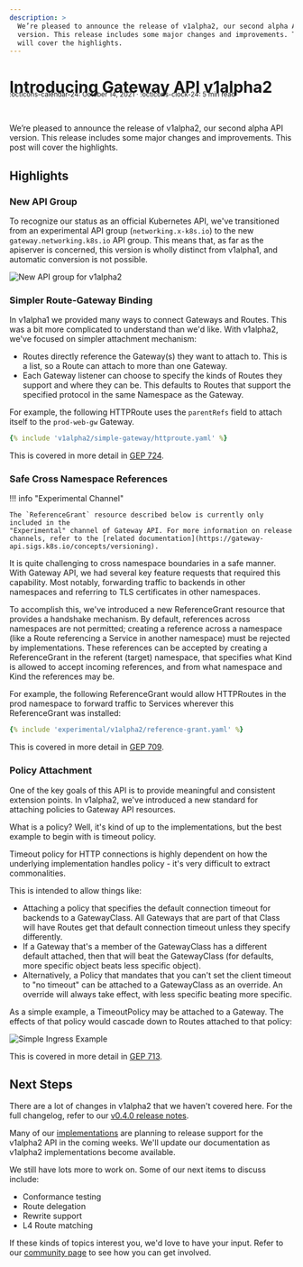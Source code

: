 ```yaml
---
description: >
  We’re pleased to announce the release of v1alpha2, our second alpha API
  version. This release includes some major changes and improvements. This post
  will cover the highlights.
---
```


# Introducing Gateway API v1alpha2

<small style="position:relative; top:-30px;">
  :octicons-calendar-24: October 14, 2021 ·
  :octicons-clock-24: 5 min read
</small>

We’re pleased to announce the release of v1alpha2, our second alpha API version.
This release includes some major changes and improvements. This post will cover
the highlights.

## Highlights

### New API Group
To recognize our status as an official Kubernetes API, we've transitioned from
an experimental API group (`networking.x-k8s.io`) to the new
`gateway.networking.k8s.io` API group. This means that, as far as the apiserver
is concerned, this version is wholly distinct from v1alpha1, and automatic
conversion is not possible.

![New API group for v1alpha2](/images/v1alpha2-group.png)

### Simpler Route-Gateway Binding
In v1alpha1 we provided many ways to connect Gateways and Routes. This was a bit
more complicated to understand than we'd like. With v1alpha2, we've focused on
simpler attachment mechanism: 

* Routes directly reference the Gateway(s) they want to attach to. This is a
  list, so a Route can attach to more than one Gateway.
* Each Gateway listener can choose to specify the kinds of Routes they support
  and where they can be. This defaults to Routes that support the specified
  protocol in the same Namespace as the Gateway. 

For example, the following HTTPRoute uses the `parentRefs` field to attach
itself to the `prod-web-gw` Gateway.

```yaml
{% include 'v1alpha2/simple-gateway/httproute.yaml' %}
```

This is covered in more detail in [GEP 724](https://gateway-api.sigs.k8s.io/geps/gep-709/).

### Safe Cross Namespace References

!!! info "Experimental Channel"

    The `ReferenceGrant` resource described below is currently only included in the
    "Experimental" channel of Gateway API. For more information on release
    channels, refer to the [related documentation](https://gateway-api.sigs.k8s.io/concepts/versioning).

It is quite challenging to cross namespace boundaries in a safe manner. With
Gateway API, we had several key feature requests that required this capability.
Most notably, forwarding traffic to backends in other namespaces and referring
to TLS certificates in other namespaces.

To accomplish this, we've introduced a new ReferenceGrant resource that
provides a handshake mechanism. By default, references across namespaces are not
permitted; creating a reference across a namespace (like a Route referencing a
Service in another namespace) must be rejected by implementations. These
references can be accepted by creating a ReferenceGrant in the referent
(target) namespace, that specifies what Kind is allowed to accept incoming
references, and from what namespace and Kind the references may be.

For example, the following ReferenceGrant would allow HTTPRoutes in the prod
namespace to forward traffic to Services wherever this ReferenceGrant was
installed:

```yaml
{% include 'experimental/v1alpha2/reference-grant.yaml' %}
```

This is covered in more detail in [GEP 709](https://gateway-api.sigs.k8s.io/geps/gep-709/).

### Policy Attachment
One of the key goals of this API is to provide meaningful and consistent
extension points. In v1alpha2, we've introduced a new standard for attaching
policies to Gateway API resources.

What is a policy? Well, it's kind of up to the implementations, but the best
example to begin with is timeout policy.

Timeout policy for HTTP connections is highly dependent on how the underlying
implementation handles policy - it's very difficult to extract commonalities.

This is intended to allow things like:

* Attaching a policy that specifies the default connection timeout for backends
  to a GatewayClass. All Gateways that are part of that Class will have Routes
  get that default connection timeout unless they specify differently.
* If a Gateway that's a member of the GatewayClass has a different default
  attached, then that will beat the GatewayClass (for defaults, more specific
  object beats less specific object).
* Alternatively, a Policy that mandates that you can't set the client timeout to
  "no timeout" can be attached to a GatewayClass as an override. An override
  will always take effect, with less specific beating more specific.

As a simple example, a TimeoutPolicy may be attached to a Gateway. The effects
of that policy would cascade down to Routes attached to that policy:

![Simple Ingress Example](/images/policy/ingress-simple.png)

This is covered in more detail in [GEP 713](https://gateway-api.sigs.k8s.io/geps/gep-713/).

## Next Steps
There are a lot of changes in v1alpha2 that we haven't covered here. For the
full changelog, refer to our [v0.4.0 release
notes](https://github.com/kubernetes-sigs/gateway-api/releases/tag/v0.4.0). 

Many of our [implementations](/implementations) are planning to release support
for the v1alpha2 API in the coming weeks. We'll update our documentation as
v1alpha2 implementations become available.

We still have lots more to work on. Some of our next items to discuss include:

* Conformance testing
* Route delegation
* Rewrite support
* L4 Route matching

If these kinds of topics interest you, we'd love to have your input. Refer to
our [community page](/contributing/community) to see how you can get involved.
